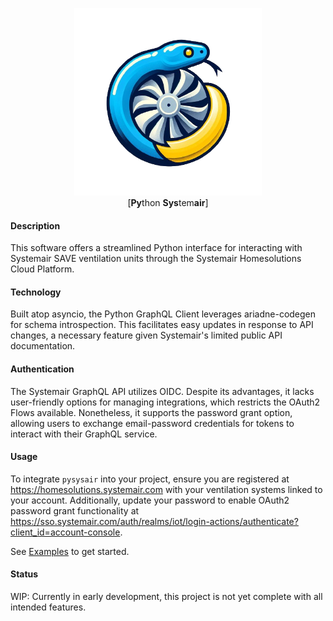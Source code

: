 <p align="center">
  <img src="extra/pysysair.png" width="300"/>
  <br>[<b>Py</b>thon <b>Sys</b>tem<b>air</b>]
</p>

#### Description

This software offers a streamlined Python interface for interacting with Systemair SAVE ventilation units through the Systemair Homesolutions Cloud Platform.

#### Technology
Built atop asyncio, the Python GraphQL Client leverages ariadne-codegen for schema introspection. This facilitates easy updates in response to API changes, a necessary feature given Systemair's limited public API documentation.


#### Authentication

The Systemair GraphQL API utilizes OIDC. Despite its advantages, it lacks user-friendly options for managing integrations, which restricts the OAuth2 Flows available. Nonetheless, it supports the password grant option, allowing users to exchange email-password credentials for tokens to interact with their GraphQL service.


#### Usage

To integrate `pysysair` into your project, ensure you are registered at https://homesolutions.systemair.com with your ventilation systems linked to your account. Additionally, update your password to enable OAuth2 password grant functionality at https://sso.systemair.com/auth/realms/iot/login-actions/authenticate?client_id=account-console.

See [Examples](/examples) to get started.


#### Status

WIP: Currently in early development, this project is not yet complete with all intended features.
